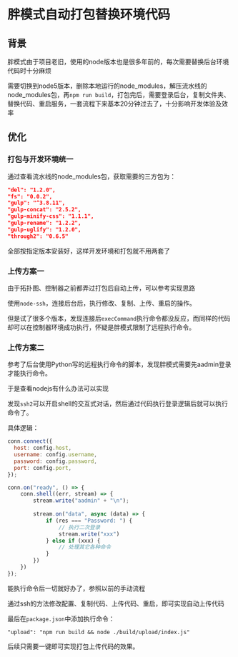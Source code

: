 # 胖模式自动打包替换环境代码



## 背景

胖模式由于项目老旧，使用的node版本也是很多年前的，每次需要替换后台环境代码时十分麻烦

需要切换到node5版本，删除本地运行的node_modules，解压流水线的node_modules包，再`npm run build`，打包完后，需要登录后台，复制文件夹、替换代码、重启服务，一套流程下来基本20分钟过去了，十分影响开发体验及效率



## 优化



### 打包与开发环境统一

通过查看流水线的node_modules包，获取需要的三方包为：

```json
"del": "1.2.0",
"fs": "0.0.2",
"gulp": "^3.8.11",
"gulp-concat": "2.5.2",
"gulp-minify-css": "1.1.1",
"gulp-rename": "1.2.2",
"gulp-uglify": "1.2.0",
"through2": "0.6.5"
```

全部按指定版本安装好，这样开发环境和打包就不用两套了



### 上传方案一

由于拓扑图、控制器之前都弄过打包后自动上传，可以参考实现思路

使用`node-ssh`，连接后台后，执行修改、复制、上传、重启的操作。

但是试了很多个版本，发现连接后`execCommand`执行命令都没反应，而同样的代码却可以在控制器环境成功执行，怀疑是胖模式限制了远程执行命令。



### 上传方案二

参考了后台使用Python写的远程执行命令的脚本，发现胖模式需要先aadmin登录才能执行命令。

于是查看nodejs有什么办法可以实现

发现`ssh2`可以开启shell的交互式对话，然后通过代码执行登录逻辑后就可以执行命令了。

具体逻辑：

```js
conn.connect({
  host: config.host,
  username: config.username,
  password: config.password,
  port: config.port,
});

conn.on("ready", () => {
    conn.shell((err, stream) => {
        stream.write("aadmin" + "\n");
        
        stream.on("data", async (data) => {
            if (res === "Password: ") {
                // 执行二次登录
                stream.write("xxx")
            } else if (xxx) {
                // 处理其它各种命令
            }
        })
    })
});
```



能执行命令后一切就好办了，参照以前的手动流程

通过ssh的方法修改配置、复制代码、上传代码、重启，即可实现自动上传代码



最后在`package.json`中添加执行命令：

`"upload": "npm run build && node ./build/upload/index.js"`

后续只需要一键即可实现打包上传代码的效果。